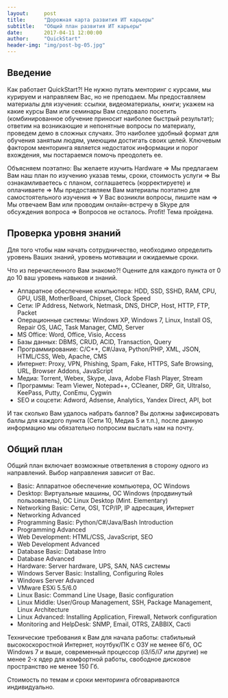 ```yaml
---
layout:     post
title:      "Дорожная карта развития ИТ карьеры"
subtitle:	"Общий план развития ИТ карьеры"
date:       2017-04-11 12:00:00
author:     "QuickStart"
header-img: "img/post-bg-05.jpg"
---
```

<h2 class="section-heading">Введение</h2>

<p>Как работает QuickStart?! Не нужно путать менторинг с курсами, мы курируем и направляем Вас, но не преподаем. Мы предоставляем материалы для изучения: ссылки, видеоматериалы, книги; укажем на какие курсы Вам или семинары Вам следовало посетить (комбинированное обучение приносит наиболее быстрый результат); ответим на возникающие и непонятные вопросы по материалу, проведем демо в сложных случаях. Это наиболее удобный формат для обучения занятым людям, умеющим достигать своих целей. Ключевым фактором менторинга является недостаток информации и порог вхождения, мы постараемся помочь преодолеть ее.</p>

<p>Объясняем поэтапно: Вы желаете изучить Hardware => Мы предлагаем Вам наш план по изучению указав темы, сроки, стоимость услуги => Вы ознакамливаетесь с планом, соглашаетесь (корректируете) и оплачиваете => Мы предоставляем Вам материалы поэтапно для самостоятельного изучения => У Вас возникли вопросы, пишите нам => Мы отвечаем Вам или проводим онлайн-встречу в Skype для обсуждения вопроса => Вопросов не осталось. Profit! Тема пройдена.</p>

<h2 class="section-heading">Проверка уровня знаний</h2>

<p>Для того чтобы нам начать сотрудничество, необходимо определить уровень Ваших знаний, уровень мотивации и ожидаемые сроки. </p>

<p>Что из перечисленного Вам знакомо?! Оцените для каждого пункта от 0 до 10 ваш уровень навыков и знаний.</p>
<ul>
	<li>Аппаратное обеспечение компьютера: HDD, SSD, SSHD, RAM, CPU, GPU, USB, MotherBoard, Chipset, Clock Speed</li>
	<li>Сети: IP Address, Network, Netmask, DNS, DHCP, Host, HTTP, FTP, Packet</li>
	<li>Операционные системы: Windows XP, Windows 7, Linux, Install OS, Repair OS, UAC, Task Manager, CMD, Server</li>
	<li>MS Office: Word, Office, Visio, Access</li>
	<li>Базы данных: DBMS, CRUD, ACID, Transaction, Query</li>
	<li>Программирование: C/C++, C#/Java, Python/PHP, XML, JSON, HTML/CSS, Web, Apache, CMS</li>
	<li>Интернет: Proxy, VPN, Phishing, Spam, Fake, HTTPS, Safe Browsing, URL, Browser Addons, JavaScript</li>
	<li>Медиа: Torrent, Webex, Skype, Java, Adobe Flash Player, Stream</li>
	<li>Программы: Team Viewer, Notepad++, CCleaner, DRP, Git, UltraIso, KeePass, Putty, ConEmu, Cygwin</li>
	<li>SEO и соцсети: Adword, Adsense, Analytics, Yandex Direct, API, bot</li>
</ul>
<p>И так сколько Вам удалось набрать баллов? Вы должны зафиксировать баллы для каждого пункта (Сети 10, Медиа 5 и т.п.), после данную информацию мы обязательно попросим выслать нам на почту.</p>

<h2 class="section-heading">Общий план</h2>

<p>Общий план включает возможные ответвления в сторону одного из направлений. Выбор направления зависит от Вас.</p>

<ul>
	<li>Basic: Аппаратное обеспечение компьютера, ОС Windows</li>
	<li>Desktop: Виртуальные машины, ОС Windows (продвинутый пользователь), ОС Linux Desktop (Mint. Elementary)</li>
	<li>Networking Basic: Сети, OSI, TCP/IP, IP адресация, Интернет</li>
	<li>Networking Advanced</li>
	<li>Programming Basic: Python/C#/Java/Bash Introduction</li>
	<li>Programming Advanced</li>
	<li>Web Development: HTML/CSS, JavaScript, SEO</li>
	<li>Web Development Advanced</li>
	<li>Database Basic: Database Intro</li>
	<li>Database Advanced</li>
	<li>Hardware: Server hardware, UPS, SAN, NAS системы</li>
	<li>Windows Server Basic: Installing, Configuring Roles</li>
	<li>Windows Server Advanced</li>
	<li>VMware ESXi 5.5/6.0</li>
	<li>Linux Basic: Command Line Usage, Basic configuration</li>
	<li>Linux Middle: User/Group Management, SSH, Package Management, Linux Architecture</li>
	<li>Linux Advanced:  Installing Application, Firewall, Network configuration</li>
	<li>Monitoring and HelpDesk: SNMP, Email, OTRS, ZABBIX, Cacti</li>	 	
</ul>

<p>Технические требования к Вам для начала работы: стабильный высокоскоростной Интернет, ноутбук/ПК с ОЗУ не менее 6Гб, ОС Windows 7 и выше, современный процессор (i3/i5/i7 или другие) не менее 2-х ядер для комфортной работы, свободное дисковое пространство не менее 150 Гб.</p>

<p>Стоимость по темам и сроки менторинга обговариваются индивидуально.</p>

